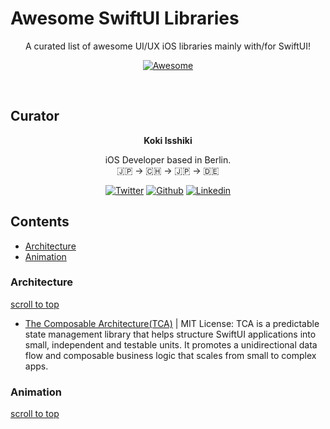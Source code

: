 # Awesome SwiftUI Libraries 
<div align="center">
    <p>A curated list of awesome UI/UX iOS libraries mainly with/for SwiftUI!</p>

[![Awesome](https://cdn.rawgit.com/sindresorhus/awesome/d7305f38d29fed78fa85652e3a63e154dd8e8829/media/badge.svg)](https://github.com/one1color/awesome-swiftUI-libraries)

</div>
<br>

## **Curator** 
<div align="center">
<b>Koki Isshiki</b>
<p>iOS Developer based in Berlin. <br>
🇯🇵 → 🇨🇭 → 🇯🇵 → 🇩🇪 
</p>


[![Twitter](https://img.shields.io/badge/Twitter-000?style=for-the-badge&logo=Twitter&logoColor=1DA1F2)](https://twitter.com/color1one)
[![Github](https://img.shields.io/badge/GitHub-000?style=for-the-badge&logo=GitHub&logoColor=white)](https://github.com/one1color)
[![Linkedin](https://img.shields.io/badge/LinkedIn-000?style=for-the-badge&logo=LinkedIn&logoColor=0072b1)](https://www.linkedin.com/in/koki-isshiki/)

</div>

## **Contents**
- [Architecture](#Architecture)
- [Animation](#Animation)


### Architecture
[scroll to top](#readme)
- [The Composable Architecture(TCA)](https://github.com/pointfreeco/swift-composable-architecture) | MIT License: TCA is a predictable state management library that helps structure SwiftUI applications into small, independent and testable units. It promotes a unidirectional data flow and composable business logic that scales from small to complex apps.

### Animation
[scroll to top](#readme)




